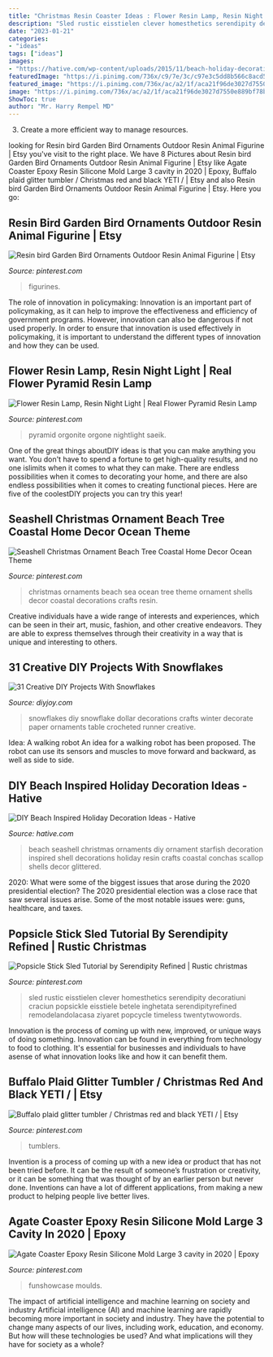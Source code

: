 ```yaml
---
title: "Christmas Resin Coaster Ideas : Flower Resin Lamp, Resin Night Light"
description: "Sled rustic eisstielen clever homesthetics serendipity decoratiuni craciun popsickle eisstiele betele inghetata serendipityrefined remodelandolacasa ziyaret popcycle timeless twentytwowords"
date: "2023-01-21"
categories:
- "ideas"
tags: ["ideas"]
images:
- "https://hative.com/wp-content/uploads/2015/11/beach-holiday-decorations/11-diy-beach-inspired-holiday-decoration-ideas.jpg"
featuredImage: "https://i.pinimg.com/736x/c9/7e/3c/c97e3c5dd8b566c8acd5662d94f0c986.jpg"
featured_image: "https://i.pinimg.com/736x/ac/a2/1f/aca21f96de3027d7550e889bf78bc869.jpg"
image: "https://i.pinimg.com/736x/ac/a2/1f/aca21f96de3027d7550e889bf78bc869.jpg"
ShowToc: true
author: "Mr. Harry Rempel MD"
---
```



3. Create a more efficient way to manage resources.

	

		
looking for Resin bird Garden Bird Ornaments Outdoor Resin Animal Figurine | Etsy you've visit to the right place. We have 8 Pictures about Resin bird Garden Bird Ornaments Outdoor Resin Animal Figurine | Etsy like Agate Coaster Epoxy Resin Silicone Mold Large 3 cavity in 2020 | Epoxy, Buffalo plaid glitter tumbler / Christmas red and black YETI / | Etsy and also Resin bird Garden Bird Ornaments Outdoor Resin Animal Figurine | Etsy. Here you go:
		
    
## Resin Bird Garden Bird Ornaments Outdoor Resin Animal Figurine | Etsy

<img loading=lazy src="https://i.pinimg.com/736x/8b/44/da/8b44da3155c89027e4ab023fa5831e49.jpg" onerror="this.onerror=null;this.src='https://tse2.mm.bing.net/th?id=OIP.twdXKEZUXsMMI5g-stvGLAHaHa&amp;pid=15.1';" alt="Resin bird Garden Bird Ornaments Outdoor Resin Animal Figurine | Etsy">

_Source: pinterest.com_

>figurines. 

	

The role of innovation in policymaking:
Innovation is an important part of policymaking, as it can help to improve the effectiveness and efficiency of government programs. However, innovation can also be dangerous if not used properly. In order to ensure that innovation is used effectively in policymaking, it is important to understand the different types of innovation and how they can be used.

    
## Flower Resin Lamp, Resin Night Light | Real Flower Pyramid Resin Lamp

<img loading=lazy src="https://i.pinimg.com/736x/65/c5/df/65c5dfd647c6230d92026f47424a71ed.jpg" onerror="this.onerror=null;this.src='https://tse4.mm.bing.net/th?id=OIP.ob03dX83A8SpJsqGF2vpqAHaJQ&amp;pid=15.1';" alt="Flower Resin Lamp, Resin Night Light | Real Flower Pyramid Resin Lamp">

_Source: pinterest.com_

>pyramid orgonite orgone nightlight saeik. 

	

One of the great things aboutDIY ideas is that you can make anything you want. You don't have to spend a fortune to get high-quality results, and no one islimits when it comes to what they can make. There are endless possibilities when it comes to decorating your home, and there are also endless possibilities when it comes to creating functional pieces. Here are five of the coolestDIY projects you can try this year!

    
## Seashell Christmas Ornament Beach Tree Coastal Home Decor Ocean Theme

<img loading=lazy src="https://i.pinimg.com/736x/c9/7e/3c/c97e3c5dd8b566c8acd5662d94f0c986.jpg" onerror="this.onerror=null;this.src='https://tse3.mm.bing.net/th?id=OIP.7kS19ieGJRy7D2WoC0HmXgHaJz&amp;pid=15.1';" alt="Seashell Christmas Ornament Beach Tree Coastal Home Decor Ocean Theme">

_Source: pinterest.com_

>christmas ornaments beach sea ocean tree theme ornament shells decor coastal decorations crafts resin. 

	

Creative individuals have a wide range of interests and experiences, which can be seen in their art, music, fashion, and other creative endeavors. They are able to express themselves through their creativity in a way that is unique and interesting to others.

    
## 31 Creative DIY Projects With Snowflakes

<img loading=lazy src="https://diyjoy.com/wp-content/uploads/2016/11/Dollar-Store-Snowflakes.jpg" onerror="this.onerror=null;this.src='https://tse3.mm.bing.net/th?id=OIP.1xtUpp1CLxdji9i8uLIg6wHaLH&amp;pid=15.1';" alt="31 Creative DIY Projects With Snowflakes">

_Source: diyjoy.com_

>snowflakes diy snowflake dollar decorations crafts winter decorate paper ornaments table crocheted runner creative. 

	

Idea: A walking robot
An idea for a walking robot has been proposed. The robot can use its sensors and muscles to move forward and backward, as well as side to side.

    
## DIY Beach Inspired Holiday Decoration Ideas - Hative

<img loading=lazy src="https://hative.com/wp-content/uploads/2015/11/beach-holiday-decorations/11-diy-beach-inspired-holiday-decoration-ideas.jpg" onerror="this.onerror=null;this.src='https://tse1.mm.bing.net/th?id=OIP.RoUzLpbBTnfg42sOTLV_1AHaPw&amp;pid=15.1';" alt="DIY Beach Inspired Holiday Decoration Ideas - Hative">

_Source: hative.com_

>beach seashell christmas ornaments diy ornament starfish decoration inspired shell decorations holiday resin crafts coastal conchas scallop shells decor glittered. 

	

2020: What were some of the biggest issues that arose during the 2020 presidential election?
The 2020 presidential election was a close race that saw several issues arise. Some of the most notable issues were: guns, healthcare, and taxes.

    
## Popsicle Stick Sled Tutorial By Serendipity Refined | Rustic Christmas

<img loading=lazy src="https://i.pinimg.com/originals/a6/68/3f/a6683f592aa4eabeda0b374fbda984b0.png" onerror="this.onerror=null;this.src='https://tse2.mm.bing.net/th?id=OIP.JN47U67BAMpTiTeuTTn9SgHaLJ&amp;pid=15.1';" alt="Popsicle Stick Sled Tutorial by Serendipity Refined | Rustic christmas">

_Source: pinterest.com_

>sled rustic eisstielen clever homesthetics serendipity decoratiuni craciun popsickle eisstiele betele inghetata serendipityrefined remodelandolacasa ziyaret popcycle timeless twentytwowords. 

	

Innovation is the process of coming up with new, improved, or unique ways of doing something. Innovation can be found in everything from technology to food to clothing. It's essential for businesses and individuals to have asense of what innovation looks like and how it can benefit them.

    
## Buffalo Plaid Glitter Tumbler / Christmas Red And Black YETI / | Etsy

<img loading=lazy src="https://i.pinimg.com/736x/ac/a2/1f/aca21f96de3027d7550e889bf78bc869.jpg" onerror="this.onerror=null;this.src='https://tse2.mm.bing.net/th?id=OIP.9NhiElNrH4X4utoHcHpk6gHaHa&amp;pid=15.1';" alt="Buffalo plaid glitter tumbler / Christmas red and black YETI / | Etsy">

_Source: pinterest.com_

>tumblers. 

	

Invention is a process of coming up with a new idea or product that has not been tried before. It can be the result of someone’s frustration or creativity, or it can be something that was thought of by an earlier person but never done. Inventions can have a lot of different applications, from making a new product to helping people live better lives.

    
## Agate Coaster Epoxy Resin Silicone Mold Large 3 Cavity In 2020 | Epoxy

<img loading=lazy src="https://i.pinimg.com/736x/b7/34/93/b734937cf1f6758d2d43d1fe9dd2fa08.jpg" onerror="this.onerror=null;this.src='https://tse3.mm.bing.net/th?id=OIP.UCNas6oLKOi4F8Q5KNSAygHaHp&amp;pid=15.1';" alt="Agate Coaster Epoxy Resin Silicone Mold Large 3 cavity in 2020 | Epoxy">

_Source: pinterest.com_

>funshowcase moulds. 

	

The impact of artificial intelligence and machine learning on society and industry
Artificial intelligence (AI) and machine learning are rapidly becoming more important in society and industry. They have the potential to change many aspects of our lives, including work, education, and economy. But how will these technologies be used? And what implications will they have for society as a whole?

